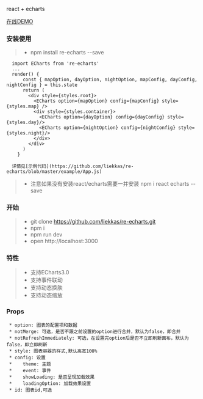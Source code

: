 react + echarts

[在线DEMO](http://liekkas.github.io/re-echarts)

### 安装使用
>* npm install re-echarts --save
```
  import ECharts from 're-echarts'
  ...
  render() {
      const { mapOption, dayOption, nightOption, mapConfig, dayConfig, nightConfig } = this.state
      return (
        <div style={styles.root}>
          <ECharts option={mapOption} config={mapConfig} style={styles.map} />
          <div style={styles.container}>
            <ECharts option={dayOption} config={dayConfig} style={styles.day}/>
            <ECharts option={nightOption} config={nightConfig} style={styles.night}/>
          </div>
        </div>
      )
    }

  详情见[示例代码](https://github.com/liekkas/re-echarts/blob/master/example/App.js)
```
>* 注意如果没有安装react/echarts需要一并安装 npm i react echarts --save

### 开始
>* git clone https://github.com/liekkas/re-echarts.git
>* npm i
>* npm run dev
>* open http://localhost:3000

### 特性
>* 支持ECharts3.0
>* 支持事件联动
>* 支持动态换肤
>* 支持动态缩放

### Props
```
 * option: 图表的配置项和数据
 * notMerge: 可选，是否不跟之前设置的option进行合并，默认为false，即合并
 * notRefreshImmediately: 可选，在设置完option后是否不立即刷新画布，默认为false，即立即刷新
 * style: 图表容器的样式,默认高宽100%
 * config: 设置
 *    theme: 主题
 *    event: 事件
 *    showLoading: 是否呈现加载效果
 *    loadingOption: 加载效果设置
 * id: 图表id,可选

```
